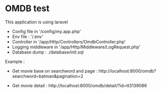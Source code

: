 # OMDB test
This application is using laravel
- Config file in '/config/my.app.php'
- Env file : '/.env'
- Controller in '/app/Http/Controllers/OmdbController.php'
- Logging middleware in '/app/Http/Middleware/LogRequest.php'
- Database dump : ./database/init.sql

Example :
- Get movie base on searchword and page : 
http://localhost:8000/omdb?searchword=batman&pagination=2

- Get movie detail :
http://localhost:8000/omdb/detail/?id=tt3139086